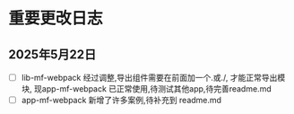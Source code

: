 # 重要更改日志

## 2025年5月22日

- [ ] lib-mf-webpack 经过调整,导出组件需要在前面加一个.或./, 才能正常导出模块, 现app-mf-webpack 已正常使用,待测试其他app,待完善readme.md
- [ ] app-mf-webpack 新增了许多案例,待补充到 readme.md